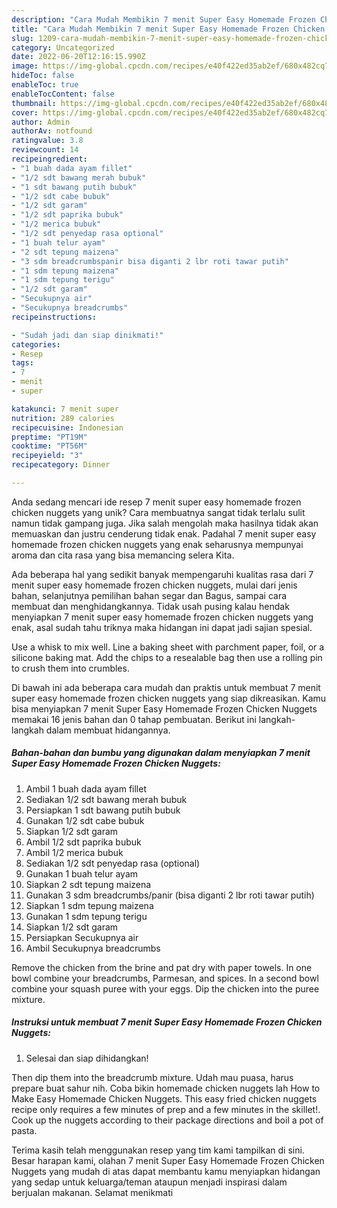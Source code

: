 ```yaml
---
description: "Cara Mudah Membikin 7 menit Super Easy Homemade Frozen Chicken Nuggets yang Lezat Sekali"
title: "Cara Mudah Membikin 7 menit Super Easy Homemade Frozen Chicken Nuggets yang Lezat Sekali"
slug: 1209-cara-mudah-membikin-7-menit-super-easy-homemade-frozen-chicken-nuggets-yang-lezat-sekali
category: Uncategorized
date: 2022-06-20T12:16:15.990Z
image: https://img-global.cpcdn.com/recipes/e40f422ed35ab2ef/680x482cq70/7-menit-super-easy-homemade-frozen-chicken-nuggets-foto-resep-utama.jpg
hideToc: false
enableToc: true
enableTocContent: false
thumbnail: https://img-global.cpcdn.com/recipes/e40f422ed35ab2ef/680x482cq70/7-menit-super-easy-homemade-frozen-chicken-nuggets-foto-resep-utama.jpg
cover: https://img-global.cpcdn.com/recipes/e40f422ed35ab2ef/680x482cq70/7-menit-super-easy-homemade-frozen-chicken-nuggets-foto-resep-utama.jpg
author: Admin
authorAv: notfound
ratingvalue: 3.8
reviewcount: 14
recipeingredient:
- "1 buah dada ayam fillet"
- "1/2 sdt bawang merah bubuk"
- "1 sdt bawang putih bubuk"
- "1/2 sdt cabe bubuk"
- "1/2 sdt garam"
- "1/2 sdt paprika bubuk"
- "1/2 merica bubuk"
- "1/2 sdt penyedap rasa optional"
- "1 buah telur ayam"
- "2 sdt tepung maizena"
- "3 sdm breadcrumbspanir bisa diganti 2 lbr roti tawar putih"
- "1 sdm tepung maizena"
- "1 sdm tepung terigu"
- "1/2 sdt garam"
- "Secukupnya air"
- "Secukupnya breadcrumbs"
recipeinstructions:

- "Sudah jadi dan siap dinikmati!"
categories:
- Resep
tags:
- 7
- menit
- super

katakunci: 7 menit super 
nutrition: 289 calories
recipecuisine: Indonesian
preptime: "PT19M"
cooktime: "PT56M"
recipeyield: "3"
recipecategory: Dinner

---
```





Anda sedang mencari ide resep 7 menit super easy homemade frozen chicken nuggets yang unik? Cara membuatnya sangat tidak terlalu sulit namun tidak gampang juga. Jika salah mengolah maka hasilnya tidak akan memuaskan dan justru cenderung tidak enak. Padahal 7 menit super easy homemade frozen chicken nuggets yang enak seharusnya mempunyai aroma dan cita rasa yang bisa memancing selera Kita.





Ada beberapa hal yang sedikit banyak mempengaruhi kualitas rasa dari 7 menit super easy homemade frozen chicken nuggets, mulai dari jenis bahan, selanjutnya pemilihan bahan segar dan Bagus, sampai cara membuat dan menghidangkannya. Tidak usah pusing kalau hendak menyiapkan 7 menit super easy homemade frozen chicken nuggets yang enak,      asal sudah tahu triknya maka hidangan ini dapat jadi sajian spesial.














Use a whisk to mix well. Line a baking sheet with parchment paper, foil, or a silicone baking mat. Add the chips to a resealable bag then use a rolling pin to crush them into crumbles.






Di bawah ini ada beberapa cara mudah dan praktis untuk membuat 7 menit super easy homemade frozen chicken nuggets yang siap dikreasikan. Kamu bisa menyiapkan 7 menit Super Easy Homemade Frozen Chicken Nuggets memakai 16 jenis bahan dan 0 tahap pembuatan. Berikut ini langkah-langkah dalam membuat hidangannya.

<!--inarticleads1-->

##### Bahan-bahan dan bumbu yang digunakan dalam menyiapkan 7 menit Super Easy Homemade Frozen Chicken Nuggets:

1. Ambil 1 buah dada ayam fillet
1. Sediakan 1/2 sdt bawang merah bubuk
1. Persiapkan 1 sdt bawang putih bubuk
1. Gunakan 1/2 sdt cabe bubuk
1. Siapkan 1/2 sdt garam
1. Ambil 1/2 sdt paprika bubuk
1. Ambil 1/2 merica bubuk
1. Sediakan 1/2 sdt penyedap rasa (optional)
1. Gunakan 1 buah telur ayam
1. Siapkan 2 sdt tepung maizena
1. Gunakan 3 sdm breadcrumbs/panir (bisa diganti 2 lbr roti tawar putih)
1. Siapkan 1 sdm tepung maizena
1. Gunakan 1 sdm tepung terigu
1. Siapkan 1/2 sdt garam
1. Persiapkan Secukupnya air
1. Ambil Secukupnya breadcrumbs


Remove the chicken from the brine and pat dry with paper towels. In one bowl combine your breadcrumbs, Parmesan, and spices. In a second bowl combine your squash puree with your eggs. Dip the chicken into the puree mixture. 

<!--inarticleads2-->

##### Instruksi untuk membuat 7 menit Super Easy Homemade Frozen Chicken Nuggets:


1. Selesai dan siap dihidangkan!

Then dip them into the breadcrumb mixture. Udah mau puasa, harus prepare buat sahur nih. Coba bikin homemade chicken nuggets lah How to Make Easy Homemade Chicken Nuggets. This easy fried chicken nuggets recipe only requires a few minutes of prep and a few minutes in the skillet!. Cook up the nuggets according to their package directions and boil a pot of pasta. 

Terima kasih telah menggunakan resep yang tim kami tampilkan di sini. Besar harapan kami, olahan 7 menit Super Easy Homemade Frozen Chicken Nuggets yang mudah di atas dapat membantu kamu menyiapkan hidangan yang sedap untuk keluarga/teman ataupun menjadi inspirasi dalam berjualan makanan. Selamat menikmati
